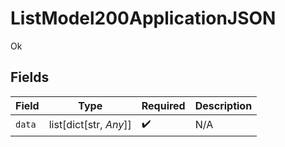 # ListModel200ApplicationJSON

Ok


## Fields

| Field                  | Type                   | Required               | Description            |
| ---------------------- | ---------------------- | ---------------------- | ---------------------- |
| `data`                 | list[dict[str, *Any*]] | :heavy_check_mark:     | N/A                    |